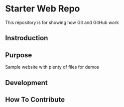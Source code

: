 # Starter Web Repo

This repository is for showing how Git and GitHub work

## Instroduction

## Purpose

Sample website with plenty of files for demos

## Development

## How To Contribute

